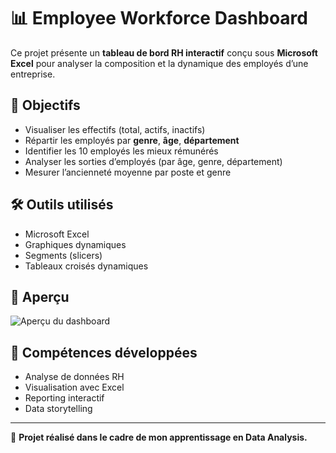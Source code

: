 # 📊 Employee Workforce Dashboard

Ce projet présente un **tableau de bord RH interactif** conçu sous **Microsoft Excel** pour analyser la composition et la dynamique des employés d’une entreprise.

## 🎯 Objectifs
- Visualiser les effectifs (total, actifs, inactifs)
- Répartir les employés par **genre**, **âge**, **département**
- Identifier les 10 employés les mieux rémunérés
- Analyser les sorties d’employés (par âge, genre, département)
- Mesurer l’ancienneté moyenne par poste et genre

## 🛠️ Outils utilisés
- Microsoft Excel
- Graphiques dynamiques
- Segments (slicers)
- Tableaux croisés dynamiques

## 📎 Aperçu

![Aperçu du dashboard](excel%20dashboard.PNG)

## 🧠 Compétences développées
- Analyse de données RH
- Visualisation avec Excel
- Reporting interactif
- Data storytelling

---

🔗 **Projet réalisé dans le cadre de mon apprentissage en Data Analysis.**
